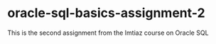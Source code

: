 # oracle-sql-basics-assignment-2
This is the second assignment from the Imtiaz course on Oracle SQL
